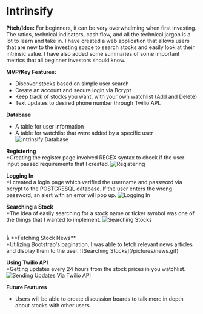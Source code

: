 # Intrinsify 

**Pitch/Idea:** For beginners, it can be very overwhelming when first investing. The ratios, technical indicators, cash flow, and all the technical jargon is a lot to learn and take in. I have created a web application that allows users that are new to the investing space to search stocks and easily look at their intrinsic value. I have also added some summaries of some important metrics that all beginner investors should know. 

**MVP/Key Features:** 
* Discover stocks based on simple user search
* Create an account and secure login via Bcrypt
* Keep track of stocks you want, with your own watchlist (Add and Delete)
* Text updates to desired phone number through Twilio API.

**Database**
* A table for user information
* A table for watchlist that were added by a specific user
![Intrinsify Database](/pictures/Intrinsify%20Database.png)

**Registering**
<br>
*Creating the register page involved REGEX syntax to check if the user input passed requirements that I created. 
![Registering](/pictures/register.gif)

**Logging In**
<br>
*I created a login page which verified the username and password via bcrypt to the POSTGRESQL database. If the user enters the wrong password, an alert with an error will pop up.
![Logging In](/pictures/login.gif)
<br> 

**Searching a Stock**
<br>
*The idea of easily searching for a stock name or ticker symbol was one of the things that I wanted to implement. 
![Searching Stocks](/pictures/stockselect.gif)

<br>
å
**Fetching Stock News**
<br>
*Utilizing Bootstrap's pagination, I was able to fetch relevant news articles and display them to the user. 
![Searching Stocks](/pictures/news.gif)

<br>

**Using Twilio API**
<br>
*Getting updates every 24 hours from the stock prices in you watchlist.
![Sending Updates Via Twilio API](/pictures/textSend.gif)

**Future Features**
* Users will be able to create discussion boards to talk more in depth about stocks with other users




